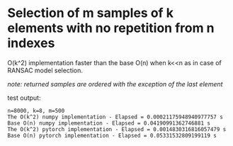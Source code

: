 # Selection of m samples of k elements with no repetition from n indexes

O(k^2) implementation faster than the base O(n) when k<<n as in case of RANSAC model selection.

_note: returned samples are ordered with the exception of the last element_


test output:
```
n=8000, k=8, m=500
The O(k^2) numpy implementation - Elapsed = 0.00021175948940977757 s
Base O(n) numpy implementation - Elapsed = 0.04190991362746881 s
The O(k^2) pytorch implementation - Elapsed = 0.0014830316816057479 s
Base O(n) pytorch implementation - Elapsed = 0.05331532809199119 s
```
